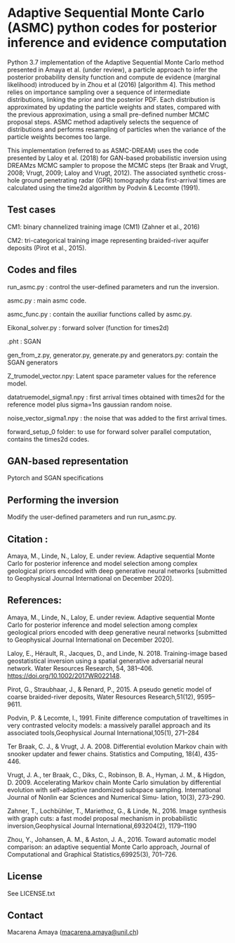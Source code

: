 # Adaptive Sequential Monte Carlo (ASMC) python codes for posterior inference and evidence computation 
Python 3.7 implementation of the Adaptive Sequential Monte Carlo method presented in Amaya et al. (under review), a particle approach to infer the posterior probability density function and compute de evidence (marginal likelihood) introduced by in Zhou et al (2016) [algorithm 4]. This method relies on importance sampling over a sequence of intermediate distributions, linking the prior and the posterior PDF. Each distribution is approximated by updating the particle weights and states, compared with the previous approximation, using a small pre-defined number MCMC proposal steps. ASMC method adaptively selects the sequence of distributions and performs resampling of particles when the variance of the particle weights becomes too large.

This implementation (referred to as ASMC-DREAM) uses the code presented by Laloy et al. (2018) for GAN-based probabilistic inversion using DREAMzs MCMC sampler to propose the MCMC steps (ter Braak and Vrugt, 2008; Vrugt, 2009; Laloy and Vrugt, 2012). The associated synthetic cross-hole ground penetrating radar (GPR) tomography data first-arrival times are calculated using the time2d algorithm by Podvin & Lecomte (1991).

## Test cases
CM1: binary channelized training image (CM1) (Zahner et al., 2016) 

CM2: tri-categorical training image representing braided-river aquifer deposits (Pirot et al., 2015).


## Codes and files
run_asmc.py : control the user-defined parameters and run the inversion. 

asmc.py : main asmc code.

asmc_func.py : contain the auxiliar functions called by asmc.py.

Eikonal_solver.py : forward solver (function for times2d)

.pht : SGAN

gen_from_z.py, generator.py, generate.py and generators.py: contain the SGAN generators

Z_trumodel_vector.npy: Latent space parameter values for the reference model. 

datatruemodel_sigma1.npy : first arrival times obtained with times2d for the reference model plus sigma=1ns gaussian random noise. 

noise_vector_sigma1.npy : the noise that was added to the first arrival times. 

forward_setup_0 folder: to use for forward solver parallel computation, contains the times2d codes.


## GAN-based representation
Pytorch and SGAN specifications


## Performing the inversion
Modify the user-defined parameters and run run_asmc.py. 


## Citation :
Amaya, M., Linde, N., Laloy, E. under review. Adaptive sequential Monte Carlo for posterior inference and model selection among complex geological priors 
encoded with deep generative neural networks [submitted to Geophysical Journal International on December 2020].


## References:
Amaya, M., Linde, N., Laloy, E. under review. Adaptive sequential Monte Carlo for posterior inference and model selection among complex geological priors 
encoded with deep generative neural networks [submitted to Geophysical Journal International on December 2020].

Laloy, E., Hérault, R., Jacques, D., and Linde, N. 2018. Training-image based geostatistical inversion using
a spatial generative adversarial neural network. Water Resources Research, 54, 381–406. https://doi.org/10.1002/2017WR022148.

Pirot, G., Straubhaar, J., & Renard, P., 2015.   A pseudo genetic model of coarse braided-river deposits, Water Resources Research,51(12), 9595–9611.

Podvin, P. & Lecomte, I., 1991.  Finite difference computation of traveltimes in very contrasted velocity models: 
a massively parallel approach and its associated tools,Geophysical Journal International,105(1), 271–284

Ter Braak, C. J., & Vrugt, J. A. 2008. Differential evolution Markov chain with snooker updater and fewer chains. 
Statistics and Computing, 18(4), 435-446.

Vrugt, J. A., ter Braak, C., Diks, C., Robinson, B. A., Hyman, J. M., & Higdon, D. 2009. Accelerating Markov chain Monte Carlo simulation by
differential evolution with self-adaptive randomized subspace sampling. International Journal of Nonlin ear Sciences and Numerical Simu-
lation, 10(3), 273–290.
          
Zahner, T., Lochbühler, T., Mariethoz, G., & Linde, N., 2016.  Image synthesis with graph cuts: a fast model proposal mechanism in probabilistic inversion,Geophysical Journal International,693204(2), 1179–1190   

Zhou,  Y.,  Johansen,  A.  M.,  &  Aston,  J.  A.,  2016.   Toward  automatic  model  comparison:  an adaptive sequential 
Monte Carlo approach, Journal of Computational and Graphical Statistics,69925(3), 701–726.      


## License
See LICENSE.txt


## Contact
Macarena Amaya (macarena.amaya@unil.ch)
